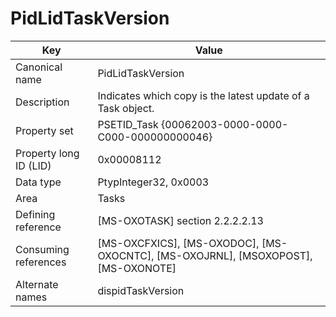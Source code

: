 # PidLidTaskVersion

| Key | Value |
|---|---|
| Canonical name | PidLidTaskVersion |
| Description | Indicates which copy is the latest update of a Task object. |
| Property set | PSETID_Task {00062003-0000-0000-C000-000000000046} |
| Property long ID (LID) | 0x00008112 |
| Data type | PtypInteger32, 0x0003 |
| Area | Tasks |
| Defining reference | [MS-OXOTASK] section 2.2.2.2.13 |
| Consuming references | [MS-OXCFXICS], [MS-OXODOC], [MS-OXOCNTC], [MS-OXOJRNL], [MSOXOPOST], [MS-OXONOTE] |
| Alternate names | dispidTaskVersion |
